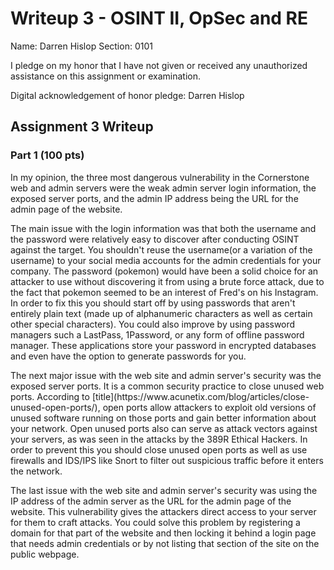 Writeup 3 - OSINT II, OpSec and RE
======

Name: Darren Hislop
Section: 0101

I pledge on my honor that I have not given or received any unauthorized assistance on this assignment or examination.

Digital acknowledgement of honor pledge: Darren Hislop

## Assignment 3 Writeup

### Part 1 (100 pts)
<p>In my opinion, the three most dangerous vulnerability in the Cornerstone web and admin servers were the weak admin server login information, the exposed server ports, and the admin IP address being the URL for the admin page of the website.</p>

<p>The main issue with the login information was that both the username and the password were relatively easy to discover after conducting OSINT against the target. You shouldn't  reuse the username(or a variation of the username) to your social media accounts for the admin credentials for your company. The password (pokemon) would have been a solid choice for an attacker to use without discovering it from using a brute force attack, due to the fact that pokemon seemed to be an interest of Fred's on his Instagram. In order to fix this you should start off by using passwords that aren't entirely plain text (made up of alphanumeric characters as well as certain other special characters). You could also improve by using password managers such a LastPass, 1Password, or any form of offline password manager. These applications store your password in encrypted databases and even have the option to generate passwords for you.</p>

<p>The next major issue with the web site and admin server's security was the exposed server ports. It is a common security practice to close unused web ports. According to [title](https://www.acunetix.com/blog/articles/close-unused-open-ports/), open ports allow attackers to exploit old versions of unused software running on those ports and gain better information about your network. Open unused ports also can serve as attack vectors against your servers, as was seen in the attacks by the 389R Ethical Hackers. In order to prevent this you should close unused open ports as well as use firewalls and IDS/IPS like Snort to filter out suspicious traffic before it enters the network.</p>

<p>The last issue with the web site and admin server's security was using the IP address of the admin server as the URL for the admin page of the website. This vulnerability gives the attackers direct access to your server for them to craft attacks. You could solve this problem by registering a domain for that part of the website and then locking it behind a login page that needs admin credentials or by not listing that section of the site on the public webpage.</p>
